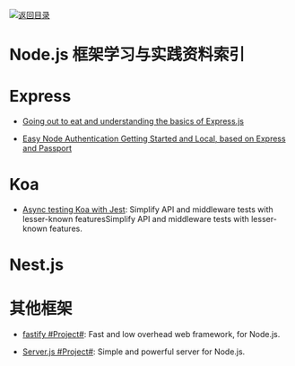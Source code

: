 [![返回目录](https://parg.co/UGo)](https://parg.co/b4z)

# Node.js 框架学习与实践资料索引

# Express

* [Going out to eat and understanding the basics of Express.js](https://parg.co/UKZ)

* [Easy Node Authentication Getting Started and Local, based on Express and Passport](https://scotch.io/tutorials/easy-node-authentication-setup-and-local)

# Koa

* [Async testing Koa with Jest](https://hackernoon.com/async-testing-koa-with-jest-1b6e84521b71?source=linkShare-fe48c4221a4c-1508838328): Simplify API and middleware tests with lesser-known featuresSimplify API and middleware tests with lesser-known features.

# Nest.js

# 其他框架

* [fastify #Project#](https://github.com/fastify/fastify): Fast and low overhead web framework, for Node.js.

* [Server.js #Project#](https://github.com/franciscop/server): Simple and powerful server for Node.js.
